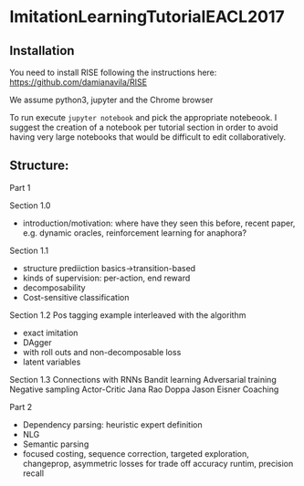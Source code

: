 # ImitationLearningTutorialEACL2017

## Installation

You need to install RISE following the instructions here: https://github.com/damianavila/RISE

We assume python3, jupyter and the Chrome browser

To run execute `jupyter notebook` and pick the appropriate notebeook. I suggest the creation of a notebook per tutorial section in order to avoid having very large notebooks that would be difficult to edit collaboratively.

## Structure:

Part 1

Section 1.0
- introduction/motivation: where have they seen this before, recent paper, e.g. dynamic oracles, reinforcement learning for anaphora?

Section 1.1
- structure prediiction basics->transition-based
- kinds of supervision: per-action, end reward
- decomposability
- Cost-sensitive classification

Section 1.2
Pos tagging example interleaved with the algorithm
- exact imitation
- DAgger
- with roll outs and non-decomposable loss
- latent variables


Section 1.3
Connections with RNNs
Bandit learning
Adversarial training
Negative sampling
Actor-Critic
Jana Rao Doppa
Jason Eisner Coaching

Part 2

- Dependency parsing: heuristic expert definition
- NLG
- Semantic parsing
- focused costing, sequence correction, targeted exploration, changeprop, asymmetric losses for trade off accuracy runtim, precision recall
